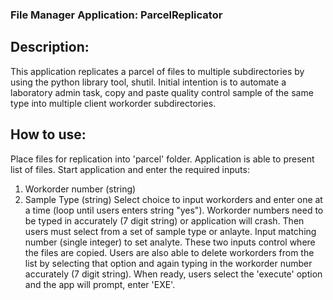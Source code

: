 ### File Manager Application: ParcelReplicator

## Description:

This application replicates a parcel of files to multiple subdirectories by using the python library tool, shutil. Initial intention is to automate a laboratory admin task, copy and paste quality control sample of the same type into multiple client workorder subdirectories. 

## How to use:

Place files for replication into 'parcel' folder. Application is able to present list of files. 
Start application and enter the required inputs:
  1. Workorder number (string)
  2. Sample Type (string)
Select choice to input workorders and enter one at a time (loop until users enters string "yes"). Workorder numbers need to be typed in accurately (7 digit string) or application will crash. Then users must select from a set of
sample type or anlayte. Input matching number (single integer) to set analyte. These two inputs control where the files are 
copied. Users are also able to delete workorders from the list by selecting that option and again typing in the workorder number accurately (7 digit string). When ready, users select the 'execute' option and the app will prompt, enter 'EXE'.  
